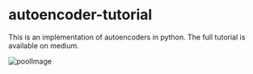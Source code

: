 # autoencoder-tutorial
This is an implementation of autoencoders in python. The full tutorial is available on medium.

![poolImage](autoeautoencoder-tutorial.png)
